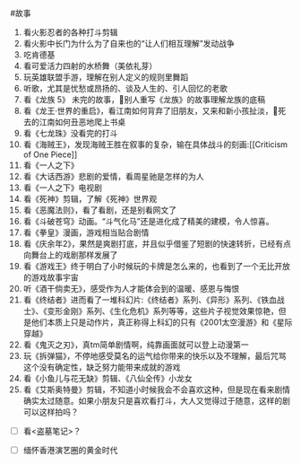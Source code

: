 #故事 
1. 看火影忍者的各种打斗剪辑
2. 看火影中长门为什么为了自来也的“让人们相互理解”发动战争
3. 吃肯德基
4. 看可爱活力四射的水桥舞（美依礼芽）
5. 玩英雄联盟手游，理解在别人定义的规则里舞蹈
6. 听歌，尤其是忧愁或昂扬的、谈及人生的、引人回忆的老歌
7. 看《龙族 5》 未完的故事，👀别人重写《龙族》的故事理解龙族的底稿
8. 看《龙王·世界的重启》，看江南如何背弃了旧朋友，又来和新小孩扯淡，👀死去的江南如何丑恶地爬上书桌
9. 看《七龙珠》没看完的打斗
10. 看《海贼王》，发现海贼王胜在叙事的复杂，输在具体战斗的刻画:[[Criticism of One Piece]]
11. 看《一人之下》
12. 看《大话西游》悲剧的爱情，看周星驰是怎样的为人
13. 看《一人之下》电视剧
14. 看《死神》剪辑，了解《死神》世界观
15. 看《恶魔法则》，看了看剧，还是别看网文了
16. 看《斗破苍穹》动画。“斗气化马”还是进化成了精美的建模，令人惊喜。
17. 看《拳皇》漫画，游戏相当贴合剧情
18. 看《庆余年2》，果然是爽剧打底，并且似乎借鉴了短剧的快速转折，已经有点向舞台上的戏剧那样发展了
19. 看《游戏王》终于明白了小时候玩的卡牌是怎么来的，也看到了一个无比开放的游戏故事宇宙
20. 听《酒干倘卖无》，感受作为人才能体会到的温暖、感恩与悔恨
21. 看《终结者》进而看了一堆科幻片:《终结者》系列、《异形》系列、《铁血战士》、《变形金刚》系列、《生化危机》系列等等，这些片子视觉效果惊艳，但是他们本质上只是动作片，真正称得上科幻的只有《2001太空漫游》和《星际穿越》
22. 看《鬼灭之刃》，真tm简单剧情啊，纯靠画面就可以登上动漫第一
23. 玩《拆弹猫》，不停地感受莫名的运气给你带来的快乐以及不理解，最后咒骂这个没有确定性，缺乏努力能带来成就的游戏
24. 看《小鱼儿与花无缺》剪辑、《八仙全传》小龙女
25. 看《艾斯奥特曼》剪辑，不知道小时候我会不会喜欢这种，但是现在看来剧情确实太过随意。如果小朋友只是喜欢看打斗，大人又觉得过于随意，这样的剧可以这样拍吗？
- [ ] 看<盗墓笔记>？
- [ ] 缅怀香港演艺圈的黄金时代

